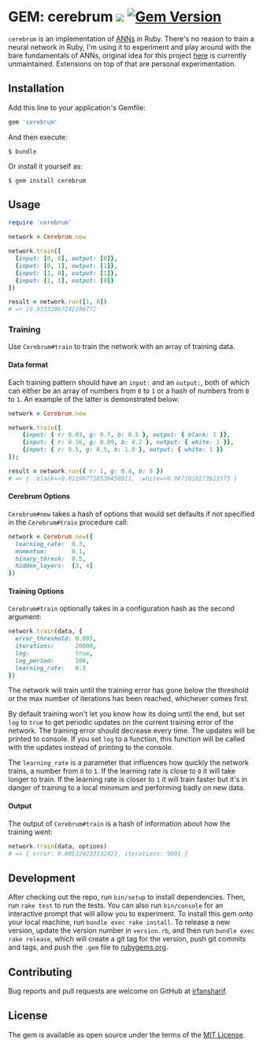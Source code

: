 # GEM: cerebrum ![](https://travis-ci.org/irfansharif/cerebrum.svg?branch=master) [![Gem Version](https://badge.fury.io/rb/cerebrum.svg)](https://badge.fury.io/rb/cerebrum)

`cerebrum` is an implementation of
[ANNs](https://en.wikipedia.org/wiki/Artificial_neural_network)
in Ruby.  There's no reason to train a neural network in Ruby, I'm using it to
experiment and play around with the bare fundamentals of ANNs, original idea
for this project [here](https://github.com/harthur/brain) is currently
unmaintained. Extensions on top of that are personal experimentation.

## Installation

Add this line to your application's Gemfile:

```ruby
gem 'cerebrum'
```

And then execute:

    $ bundle

Or install it yourself as:

    $ gem install cerebrum

## Usage

```ruby
require 'cerebrum'

network = Cerebrum.new

network.train([
  {input: [0, 0], output: [0]},
  {input: [0, 1], output: [1]},
  {input: [1, 0], output: [1]},
  {input: [1, 1], output: [0]}
])

result = network.run([1, 0])
# => [0.9333206724219677]

```

### Training

Use `Cerebrum#train` to train the network with an array of training data.

#### Data format

Each training pattern should have an `input:` and an `output:`, both of which
can either be an array of numbers from `0` to `1` or a hash of numbers from `0`
to `1`. An example of the latter is demonstrated below:

```ruby
network = Cerebrum.new

network.train([
    {input: { r: 0.03, g: 0.7, b: 0.5 }, output: { black: 1 }},
    {input: { r: 0.16, g: 0.09, b: 0.2 }, output: { white: 1 }},
    {input: { r: 0.5, g: 0.5, b: 1.0 }, output: { white: 1 }}
]);

result = network.run({ r: 1, g: 0.4, b: 0 })
# => { :black=>0.011967728530458011, :white=>0.9871010273923573 }
```

#### Cerebrum Options

`Cerebrum#new` takes a hash of options that would set defaults if not specified in the `Cerebrum#train` procedure call:

```ruby
network = Cerebrum.new({
  learning_rate:  0.3,
  momentum:       0.1,
  binary_thresh:  0.5,
  hidden_layers:  [3, 4]
})
```

#### Training Options

`Cerebrum#train` optionally takes in a configuration hash as the second argument:

```ruby
network.train(data, {
  error_threshold: 0.005,
  iterations:      20000,
  log:             true,
  log_period:      100,
  learning_rate:   0.3
})
```

The network will train until the training error has gone below the threshold or
the max number of iterations has been reached, whichever comes first.

By default training won't let you know how its doing until the end, but set `log`
to `true` to get periodic updates on the current training error of the network.
The training error should decrease every time. The updates will be printed to
console. If you set `log` to a function, this function will be called with the
updates instead of printing to the console.

The `learning_rate` is a parameter that influences how quickly the network
trains, a number from `0` to `1`. If the learning rate is close to `0` it will
take longer to train. If the learning rate is closer to `1` it will train faster
but it's in danger of training to a local minimum and performing badly on new
data.

#### Output

The output of `Cerebrum#train` is a hash of information about how the training went:

```ruby
network.train(data, options)
# => { error: 0.005324233132423, iterations: 9001 }
```
## Development

After checking out the repo, run `bin/setup` to install dependencies. Then, run
`rake test` to run the tests. You can also run `bin/console` for an interactive
prompt that will allow you to experiment.  To install this gem onto your local
machine, run `bundle exec rake install`. To release a new version, update the
version number in `version.rb`, and then run `bundle exec rake release`, which
will create a git tag for the version, push git commits and tags, and push the
`.gem` file to [rubygems.org](https://rubygems.org).

## Contributing

Bug reports and pull requests are welcome on GitHub at [irfansharif](https://github.com/irfansharif/cerebrum).


## License

The gem is available as open source under the terms of the [MIT License](http://opensource.org/licenses/MIT).

